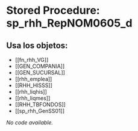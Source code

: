# Stored Procedure: sp_rhh_RepNOM0605_d

## Usa los objetos:
- [[fn_rhh_VG]]
- [[GEN_COMPANIA]]
- [[GEN_SUCURSAL]]
- [[rhh_emplea]]
- [[RHH_HISSS]]
- [[rhh_liqhis]]
- [[rhh_liqmes]]
- [[RHH_TBFONDOS]]
- [[sp_rhh_GenSS01]]

*No code available.*
